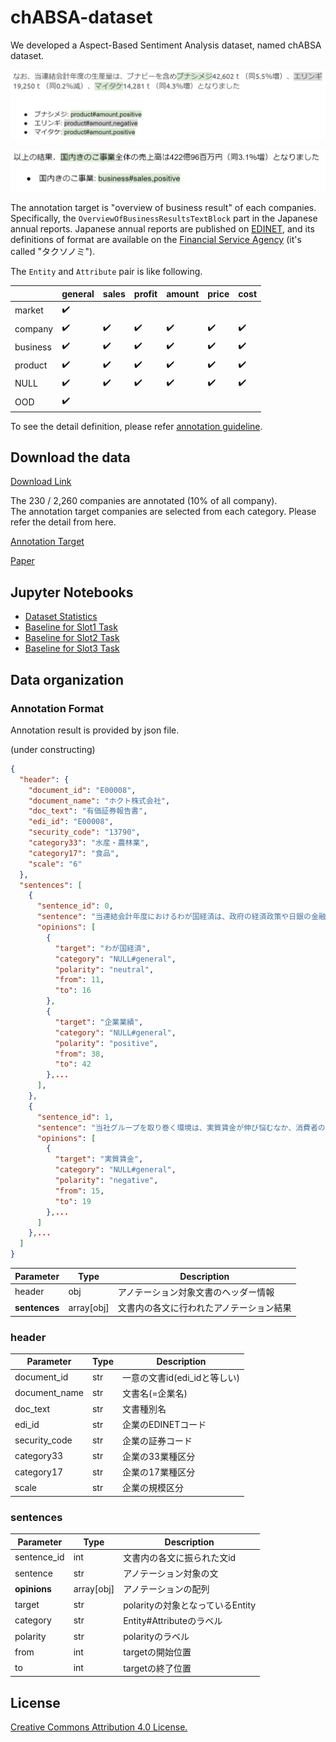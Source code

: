 # chABSA-dataset

We developed a Aspect-Based Sentiment Analysis dataset, named chABSA dataset. 

![annotation.png](./doc/annotation.png)

![annotation2.png](./doc/annotation2.png)

The annotation target is "overview of business result" of each companies. Specifically, the `OverviewOfBusinessResultsTextBlock` part in the Japanese annual reports. Japanese annual reports are published on [EDINET](http://disclosure.edinet-fsa.go.jp/), and its definitions of format are available on the [Financial Service Agency](http://www.fsa.go.jp/search/index.html) (it's called "タクソノミ").

 The `Entity` and `Attribute` pair is like following.

 |          | general            | sales              | profit             | amount             | price           | cost               |
|----------|--------------------|--------------------|--------------------|--------------------|--------------------|--------------------|
| market   | :heavy_check_mark: |                    |                    |                    |                    |                    |
| company  | :heavy_check_mark: | :heavy_check_mark: | :heavy_check_mark: | :heavy_check_mark: | :heavy_check_mark: | :heavy_check_mark: |
| business | :heavy_check_mark: | :heavy_check_mark: | :heavy_check_mark: | :heavy_check_mark: | :heavy_check_mark: | :heavy_check_mark: |
| product  | :heavy_check_mark: | :heavy_check_mark: | :heavy_check_mark: | :heavy_check_mark: | :heavy_check_mark: | :heavy_check_mark: |
| NULL     | :heavy_check_mark: | :heavy_check_mark: | :heavy_check_mark: | :heavy_check_mark: | :heavy_check_mark: | :heavy_check_mark: |
| OOD      | :heavy_check_mark: |                    |                    |                    |                    |                    |

To see the detail definition, please refer [annotation guideline](https://github.com/chakki-works/chABSA-dataset/tree/master/annotation/doc).

## Download the data

[Download Link](https://storage.googleapis.com/chakki/datasets/public/chABSA/chABSA-dataset.zip)

The 230 / 2,260 companies are annotated (10% of all company).  
The annotation target companies are selected from each category. Please refer the detail from here.

[Annotation Target](https://docs.google.com/spreadsheets/d/1i1y1Z5TwnKBOJ8fFLZ0D3p6dAG1zxYBRbUXumn0q10M/edit#gid=0)

[Paper](https://github.com/chakki-works/chABSA-dataset/blob/master/doc/chabsa-aspect-based.pdf)


## Jupyter Notebooks

* [Dataset Statistics](https://github.com/chakki-works/chABSA-dataset/blob/master/notebooks/Dataset%20Statistics.ipynb)
* [Baseline for Slot1 Task](https://github.com/chakki-works/chABSA-dataset/blob/master/notebooks/Baseline%20for%20Slot1.ipynb)
* [Baseline for Slot2 Task](https://github.com/chakki-works/chABSA-dataset/blob/master/notebooks/Baseline%20for%20Slot2.ipynb)
* [Baseline for Slot3 Task](https://github.com/chakki-works/chABSA-dataset/blob/master/notebooks/Baseline%20for%20Slot3.ipynb)


## Data organization

### Annotation Format

Annotation result is provided by json file.

(under constructing)

```json
{
  "header": {
    "document_id": "E00008",
    "document_name": "ホクト株式会社",
    "doc_text": "有価証券報告書",
    "edi_id": "E00008",
    "security_code": "13790",
    "category33": "水産・農林業",
    "category17": "食品",
    "scale": "6"
  },
  "sentences": [
    {
      "sentence_id": 0,
      "sentence": "当連結会計年度におけるわが国経済は、政府の経済政策や日銀の金融緩和策により、企業業績、雇用・所得環境は改善し...",
      "opinions": [
        {
          "target": "わが国経済",
          "category": "NULL#general",
          "polarity": "neutral",
          "from": 11,
          "to": 16
        },
        {
          "target": "企業業績",
          "category": "NULL#general",
          "polarity": "positive",
          "from": 38,
          "to": 42
        },...
      ],
    },
    {
      "sentence_id": 1,
      "sentence": "当社グループを取り巻く環境は、実質賃金が伸び悩むなか、消費者の皆様の...",
      "opinions": [
        {
          "target": "実質賃金",
          "category": "NULL#general",
          "polarity": "negative",
          "from": 15,
          "to": 19
        },...
      ]
    },...
  ]
}
```

| Parameter     | Type | Description                  |
|---------------|------|------------------------------|
| header   | obj  | アノテーション対象文書のヘッダー情報 |
| **sentences** | array[obj]  | 文書内の各文に行われたアノテーション結果 |

### header

| Parameter     | Type | Description                  |
|---------------|------|------------------------------|
| document_id   | str  | 一意の文書id(edi_idと等しい) |
| document_name | str  | 文書名(=企業名)              |
| doc_text      | str  | 文書種別名                   |
| edi_id        | str  | 企業のEDINETコード           |
| security_code | str  | 企業の証券コード             |
| category33    | str  | 企業の33業種区分             |
| category17    | str  | 企業の17業種区分             |
| scale         | str  | 企業の規模区分               |

### sentences

| Parameter   | Type       | Description                      |
|-------------|------------|----------------------------------|
| sentence_id | int        | 文書内の各文に振られた文id       |
| sentence    | str        | アノテーション対象の文           |
| **opinions**    | array[obj] | アノテーションの配列             |
| target      | str        | polarityの対象となっているEntity |
| category    | str        | Entity#Attributeのラベル         |
| polarity    | str        | polarityのラベル                 |
| from        | int        | targetの開始位置                 |
| to          | int        | targetの終了位置                 |

## License

[Creative Commons Attribution 4.0 License.](https://creativecommons.org/licenses/by/4.0/legalcode)

